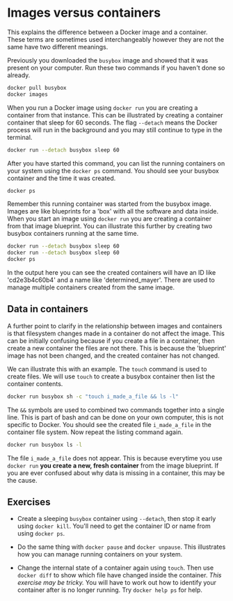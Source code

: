 # Images versus containers

This explains the difference between a Docker image and a container. These
terms are sometimes used interchangeably however they are not the same have two
different meanings.

Previously you downloaded the `busybox` image and showed that it was present on
your computer. Run these two commands if you haven't done so already.

~~~ bash
docker pull busybox
docker images
~~~

When you run a Docker image using `docker run` you are creating a container
from that instance. This can be illustrated by creating a container container
that sleep for 60 seconds. The flag `--detach` means the Docker process will
run in the background and you may still continue to type in the terminal.

~~~ bash
docker run --detach busybox sleep 60
~~~

After you have started this command, you can list the running containers on
your system using the `docker ps` command. You should see your busybox
container and the time it was created.

~~~ bash
docker ps
~~~

Remember this running container was started from the busybox image. Images are
like blueprints for a 'box' with all the software and data inside. When you
start an image using `docker run` you are creating a container from that image
blueprint. You can illustrate this further by creating two busybox containers
running at the same time.

~~~ bash
docker run --detach busybox sleep 60
docker run --detach busybox sleep 60
docker ps
~~~

In the output here you can see the created containers will have an ID like
'cd2e3b4c60b4' and a name like 'determined_mayer'. There are used to manage
multiple containers created from the same image.

## Data in containers

A further point to clarify in the relationship between images and containers is
that filesystem changes made in a container do not affect the image. This can
be initially confusing because if you create a file in a container, then create
a new container the files are not there. This is because the 'blueprint' image
has not been changed, and the created container has not changed.

We can illustrate this with an example. The `touch` command is used to create
files. We will use `touch` to create a busybox container then list the
container contents.

~~~ bash
docker run busybox sh -c "touch i_made_a_file && ls -l"
~~~

The `&&` symbols are used to combined two commands together into a single line.
This is part of bash and can be done on your own computer, this is not specific
to Docker. You should see the created file `i_made_a_file` in the container
file system. Now repeat the listing command again.

~~~ bash
docker run busybox ls -l
~~~

The file `i_made_a_file` does not appear. This is because everytime you use
`docker run` **you create a new, fresh container** from the image blueprint. If
you are ever confused about why data is missing in a container, this may be the
cause.

## Exercises

  * Create a sleeping `busybox` container using `--detach`, then stop it early
    using `docker kill`. You'll need to get the container ID or name from using
    `docker ps`.

  * Do the same thing with `docker pause` and `docker unpause`. This
    illustrates how you can manage running containers on your system.

  * Change the internal state of a container again using `touch`. Then use
    `docker diff` to show which file have changed inside the container. *This
    exercise may be tricky.* You will have to work out how to identify your
    container after is no longer running. Try `docker help ps` for help.
